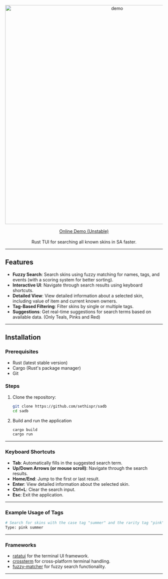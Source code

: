 <p align="center">
  <img src="https://github.com/user-attachments/assets/6ac4ad36-eb58-4590-a5f5-e9a56183f440" alt="demo" width="700"> 
</p>

<p align="center">
    <a href="https://sethispr.github.io/sadb/">Online Demo (Unstable)</a>
    <br><br>
    Rust TUI for searching all known skins in SA faster.
</p>

---

## Features

- **Fuzzy Search**: Search skins using fuzzy matching for names, tags, and events (with a scoring system for better sorting).
- **Interactive UI**: Navigate through search results using keyboard shortcuts.
- **Detailed View**: View detailed information about a selected skin, including value of item and current known owners.
- **Tag-Based Filtering**: Filter skins by single or multiple tags.
- **Suggestions**: Get real-time suggestions for search terms based on available data. (Only Teals, Pinks and Red)

---

## Installation

### Prerequisites

- Rust (latest stable version)
- Cargo (Rust's package manager)
- Git

### Steps

1. Clone the repository:
   ```bash
   git clone https://github.com/sethispr/sadb
   cd sadb
   ```

2. Build and run the application
   ```bash
   cargo build
   cargo run
   ```
   
---

### Keyboard Shortcuts

- **Tab**: Automatically fills in the suggested search term.
- **Up/Down Arrows (or mouse scroll)**: Navigate through the search results.
- **Home/End**: Jump to the first or last result.
- **Enter**: View detailed information about the selected skin.
- **Ctrl+L**: Clear the search input.
- **Esc**: Exit the application.

---

### Example Usage of Tags

```bash
# Search for skins with the case tag "summer" and the rarity tag "pink"
Type: pink summer
```

---

### Frameworks

- [ratatui](https://github.com/tui-rs-revival/ratatui) for the terminal UI framework.
- [crossterm](https://github.com/crossterm-rs/crossterm) for cross-platform terminal handling.
- [fuzzy-matcher](https://github.com/lotabout/fuzzy-matcher) for fuzzy search functionality.

---
